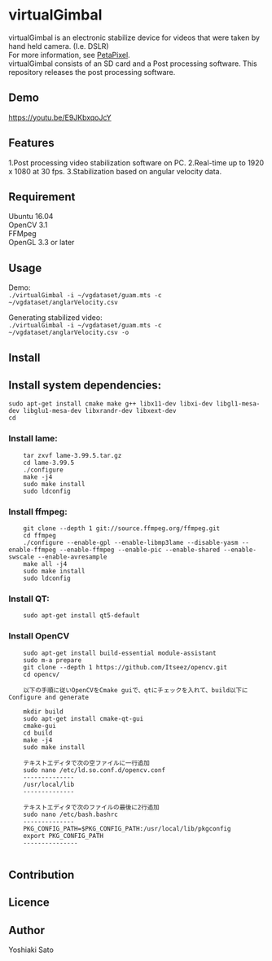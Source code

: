 # virtualGimbal
virtualGimbal is an electronic stabilize device for videos that were taken by hand held camera. (I.e. DSLR)  
For more information, see [PetaPixel]( https://petapixel.com/2016/08/11/sd-card-built-gyro-sensor-stabilize-shots/ "PetaPixel").  
virtualGimbal consists of an SD card and a Post processing software. This repository releases the post processing software.

## Demo
<https://youtu.be/E9JKbxqoJcY>

## Features 
1.Post processing video stabilization software on PC.
2.Real-time up to 1920 x 1080 at 30 fps.
3.Stabilization based on angular velocity data.

## Requirement
Ubuntu 16.04  
OpenCV 3.1  
FFMpeg  
OpenGL 3.3 or later

## Usage
Demo:  
`./virtualGimbal -i ~/vgdataset/guam.mts -c ~/vgdataset/anglarVelocity.csv`  
  
Generating stabilized video:  
`./virtualGimbal -i ~/vgdataset/guam.mts -c ~/vgdataset/anglarVelocity.csv -o`  

## Install
## Install system dependencies:  
    sudo apt-get install cmake make g++ libx11-dev libxi-dev libgl1-mesa-dev libglu1-mesa-dev libxrandr-dev libxext-dev  
    cd  
### Install lame:  
```    wget -O lame-3.99.5.tar.gz http://downloads.sourceforge.net/project/lame/lame/3.99/lame-3.99.5.tar.gz?r=http%3A%2F%2Fsourceforge.net%2Fprojects%2Flame%2Ffiles%2Flame%2F3.99%2F&ts=1438787999&use_mirror=jaist  
    tar zxvf lame-3.99.5.tar.gz  
    cd lame-3.99.5  
    ./configure  
    make -j4  
    sudo make install  
    sudo ldconfig
```
### Install ffmpeg:  
```    cd  
    git clone --depth 1 git://source.ffmpeg.org/ffmpeg.git  
    cd ffmpeg  
    ./configure --enable-gpl --enable-libmp3lame --disable-yasm --enable-ffmpeg --enable-ffmpeg --enable-pic --enable-shared --enable-swscale --enable-avresample  
    make all -j4  
    sudo make install  
    sudo ldconfig  
```
### Install QT:  
`    sudo apt-get install qt5-default`  
  
### Install OpenCV  
```    cd  
    sudo apt-get install build-essential module-assistant  
    sudo m-a prepare  
    git clone --depth 1 https://github.com/Itseez/opencv.git  
    cd opencv/  
  
    以下の手順に従いOpenCVをCmake guiで、qtにチェックを入れて、build以下にConfigure and generate  
  
    mkdir build  
    sudo apt-get install cmake-qt-gui  
    cmake-gui  
    cd build  
    make -j4  
    sudo make install  
    
    テキストエディタで次の空ファイルに一行追加  
    sudo nano /etc/ld.so.conf.d/opencv.conf  
    --------------  
    /usr/local/lib  
    --------------  
  
    テキストエディタで次のファイルの最後に2行追加  
    sudo nano /etc/bash.bashrc  
    --------------  
    PKG_CONFIG_PATH=$PKG_CONFIG_PATH:/usr/local/lib/pkgconfig  
    export PKG_CONFIG_PATH  
    ---------------  
    
```
## Contribution

## Licence



## Author
Yoshiaki Sato
